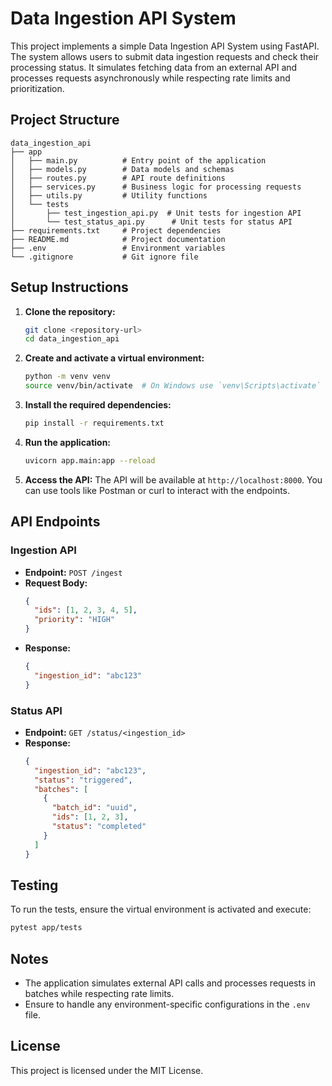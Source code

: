 # Data Ingestion API System

This project implements a simple Data Ingestion API System using FastAPI. The system allows users to submit data ingestion requests and check their processing status. It simulates fetching data from an external API and processes requests asynchronously while respecting rate limits and prioritization.

## Project Structure

```
data_ingestion_api
├── app
│   ├── main.py          # Entry point of the application
│   ├── models.py        # Data models and schemas
│   ├── routes.py        # API route definitions
│   ├── services.py      # Business logic for processing requests
│   ├── utils.py         # Utility functions
│   └── tests
│       ├── test_ingestion_api.py  # Unit tests for ingestion API
│       └── test_status_api.py      # Unit tests for status API
├── requirements.txt     # Project dependencies
├── README.md            # Project documentation
├── .env                 # Environment variables
└── .gitignore           # Git ignore file
```

## Setup Instructions

1. **Clone the repository:**
   ```bash
   git clone <repository-url>
   cd data_ingestion_api
   ```

2. **Create and activate a virtual environment:**
   ```bash
   python -m venv venv
   source venv/bin/activate  # On Windows use `venv\Scripts\activate`
   ```

3. **Install the required dependencies:**
   ```bash
   pip install -r requirements.txt
   ```

4. **Run the application:**
   ```bash
   uvicorn app.main:app --reload
   ```

5. **Access the API:**
   The API will be available at `http://localhost:8000`. You can use tools like Postman or curl to interact with the endpoints.

## API Endpoints

### Ingestion API

- **Endpoint:** `POST /ingest`
- **Request Body:**
  ```json
  {
    "ids": [1, 2, 3, 4, 5],
    "priority": "HIGH"
  }
  ```
- **Response:**
  ```json
  {
    "ingestion_id": "abc123"
  }
  ```

### Status API

- **Endpoint:** `GET /status/<ingestion_id>`
- **Response:**
  ```json
  {
    "ingestion_id": "abc123",
    "status": "triggered",
    "batches": [
      {
        "batch_id": "uuid",
        "ids": [1, 2, 3],
        "status": "completed"
      }
    ]
  }
  ```

## Testing

To run the tests, ensure the virtual environment is activated and execute:

```bash
pytest app/tests
```

## Notes

- The application simulates external API calls and processes requests in batches while respecting rate limits.
- Ensure to handle any environment-specific configurations in the `.env` file.

## License

This project is licensed under the MIT License.